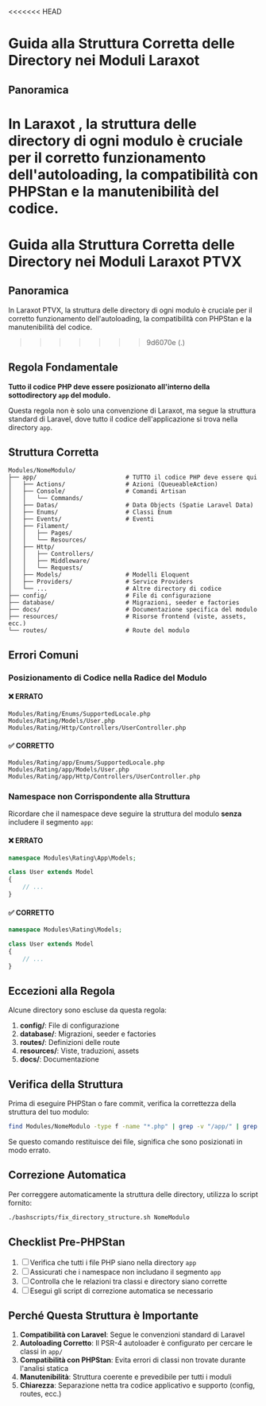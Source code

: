 <<<<<<< HEAD
# Guida alla Struttura Corretta delle Directory nei Moduli Laraxot <nome progetto>

## Panoramica

In Laraxot <nome progetto>, la struttura delle directory di ogni modulo è cruciale per il corretto funzionamento dell'autoloading, la compatibilità con PHPStan e la manutenibilità del codice.
=======
# Guida alla Struttura Corretta delle Directory nei Moduli Laraxot PTVX

## Panoramica

In Laraxot PTVX, la struttura delle directory di ogni modulo è cruciale per il corretto funzionamento dell'autoloading, la compatibilità con PHPStan e la manutenibilità del codice.
>>>>>>> 9d6070e (.)

## Regola Fondamentale

**Tutto il codice PHP deve essere posizionato all'interno della sottodirectory `app` del modulo.**

Questa regola non è solo una convenzione di Laraxot, ma segue la struttura standard di Laravel, dove tutto il codice dell'applicazione si trova nella directory `app`.

## Struttura Corretta

```
Modules/NomeModulo/
├── app/                         # TUTTO il codice PHP deve essere qui
│   ├── Actions/                 # Azioni (QueueableAction)
│   ├── Console/                 # Comandi Artisan
│   │   └── Commands/
│   ├── Datas/                   # Data Objects (Spatie Laravel Data)
│   ├── Enums/                   # Classi Enum
│   ├── Events/                  # Eventi
│   ├── Filament/               
│   │   ├── Pages/
│   │   └── Resources/
│   ├── Http/                    
│   │   ├── Controllers/
│   │   ├── Middleware/
│   │   └── Requests/
│   ├── Models/                  # Modelli Eloquent
│   ├── Providers/               # Service Providers
│   └── ...                      # Altre directory di codice
├── config/                      # File di configurazione
├── database/                    # Migrazioni, seeder e factories
├── docs/                        # Documentazione specifica del modulo
├── resources/                   # Risorse frontend (viste, assets, ecc.)
└── routes/                      # Route del modulo
```

## Errori Comuni

### Posizionamento di Codice nella Radice del Modulo

#### ❌ ERRATO
```
Modules/Rating/Enums/SupportedLocale.php
Modules/Rating/Models/User.php
Modules/Rating/Http/Controllers/UserController.php
```

#### ✅ CORRETTO
```
Modules/Rating/app/Enums/SupportedLocale.php
Modules/Rating/app/Models/User.php
Modules/Rating/app/Http/Controllers/UserController.php
```

### Namespace non Corrispondente alla Struttura

Ricordare che il namespace deve seguire la struttura del modulo **senza** includere il segmento `app`:

#### ❌ ERRATO
```php
namespace Modules\Rating\App\Models;

class User extends Model
{
    // ...
}
```

#### ✅ CORRETTO
```php
namespace Modules\Rating\Models;

class User extends Model
{
    // ...
}
```

## Eccezioni alla Regola

Alcune directory sono escluse da questa regola:

1. **config/**: File di configurazione
2. **database/**: Migrazioni, seeder e factories
3. **routes/**: Definizioni delle route
4. **resources/**: Viste, traduzioni, assets
5. **docs/**: Documentazione

## Verifica della Struttura

Prima di eseguire PHPStan o fare commit, verifica la correttezza della struttura del tuo modulo:

```bash
find Modules/NomeModulo -type f -name "*.php" | grep -v "/app/" | grep -v "/config/" | grep -v "/database/" | grep -v "/routes/" | grep -v "/resources/" | grep -v "/docs/"
```

Se questo comando restituisce dei file, significa che sono posizionati in modo errato.

## Correzione Automatica

Per correggere automaticamente la struttura delle directory, utilizza lo script fornito:

```bash
./bashscripts/fix_directory_structure.sh NomeModulo
```

## Checklist Pre-PHPStan

1. ☐ Verifica che tutti i file PHP siano nella directory `app`
2. ☐ Assicurati che i namespace non includano il segmento `app`
3. ☐ Controlla che le relazioni tra classi e directory siano corrette
4. ☐ Esegui gli script di correzione automatica se necessario

## Perché Questa Struttura è Importante

1. **Compatibilità con Laravel**: Segue le convenzioni standard di Laravel
2. **Autoloading Corretto**: Il PSR-4 autoloader è configurato per cercare le classi in `app/`
3. **Compatibilità con PHPStan**: Evita errori di classi non trovate durante l'analisi statica
4. **Manutenibilità**: Struttura coerente e prevedibile per tutti i moduli
5. **Chiarezza**: Separazione netta tra codice applicativo e supporto (config, routes, ecc.) 
